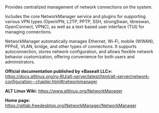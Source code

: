 Provides centralized management of network connections on the system.

Includes the core NetworkManager service and plugins for supporting various VPN types (OpenVPN, L2TP, PPTP, SSH, strongSwan, libreswan, OpenConnect, VPNC),
as well as a text-based user interface (TUI) for managing connections.

NetworkManager automatically manages Ethernet, Wi-Fi, mobile (WWAN), PPPoE, VLAN, bridge, and other types of connections.
It supports autoconnection, stores network configuration, and allows flexible network behavior customization,
offering convenience for both users and administrators.

**Official documentation published by «Basealt LLC»:**  
<https://docs.altlinux.org/ru-RU/alt-server/latest/html/alt-server/network-configuration--chapter.html#networkmanager>

**ALT Linux Wiki:** <https://www.altlinux.org/NetworkManager>

**Home page:**  
<https://gitlab.freedesktop.org/NetworkManager/NetworkManager>
